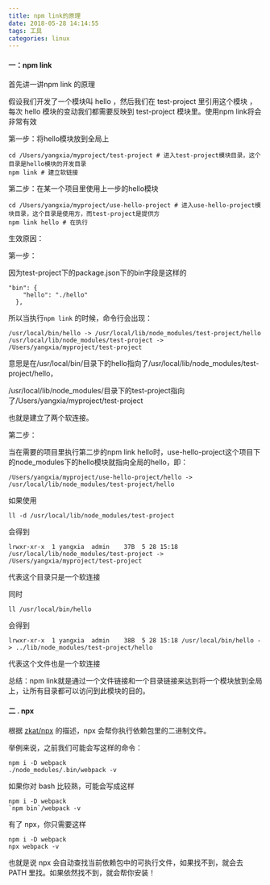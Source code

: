 ```yaml
---
title: npm link的原理
date: 2018-05-28 14:14:55
tags: 工具
categories: linux
---
```


#### 一：npm link

首先讲一讲npm link 的原理

假设我们开发了一个模块叫 hello ，然后我们在 test-project 里引用这个模块 ，每次 hello 模块的变动我们都需要反映到 test-project 模块里。使用npm link将会非常有效

第一步：将hello模块放到全局上

```
cd /Users/yangxia/myproject/test-project # 进入test-project模块目录，这个目录是hello模块的开发目录
npm link # 建立软链接
```

第二步：在某一个项目里使用上一步的hello模块

```
cd /Users/yangxia/myproject/use-hello-project # 进入use-hello-project模块目录，这个目录是使用方，而test-project是提供方
npm link hello # 在执行
```

生效原因：

第一步：

因为test-project下的package.json下的bin字段是这样的

```
"bin": {
    "hello": "./hello"
  },
```

所以当执行`` npm link `` 的时候，命令行会出现：

```
/usr/local/bin/hello -> /usr/local/lib/node_modules/test-project/hello
/usr/local/lib/node_modules/test-project -> /Users/yangxia/myproject/test-project
```

意思是在/usr/local/bin/目录下的hello指向了/usr/local/lib/node_modules/test-project/hello，

/usr/local/lib/node_modules/目录下的test-project指向了/Users/yangxia/myproject/test-project

也就是建立了两个软连接。

第二步：

当在需要的项目里执行第二步的npm link hello时，use-hello-project这个项目下的node_modules下的hello模块就指向全局的hello，即：

```
/Users/yangxia/myproject/use-hello-project/hello -> /usr/local/lib/node_modules/test-project/hello
```

如果使用

```
ll -d /usr/local/lib/node_modules/test-project
```

会得到

```
lrwxr-xr-x  1 yangxia  admin    37B  5 28 15:18 /usr/local/lib/node_modules/test-project -> /Users/yangxia/myproject/test-project
```

代表这个目录只是一个软连接

同时

```
ll /usr/local/bin/hello
```

会得到

```
lrwxr-xr-x  1 yangxia  admin    38B  5 28 15:18 /usr/local/bin/hello -> ../lib/node_modules/test-project/hello
```

代表这个文件也是一个软连接

总结：npm link就是通过一个文件链接和一个目录链接来达到将一个模块放到全局上，让所有目录都可以访问到此模块的目的。

#### 二 . npx

根据 [zkat/npx](https://link.zhihu.com/?target=https%3A//github.com/zkat/npx) 的描述，npx 会帮你执行依赖包里的二进制文件。

举例来说，之前我们可能会写这样的命令：

```
npm i -D webpack
./node_modules/.bin/webpack -v
```

如果你对 bash 比较熟，可能会写成这样

```
npm i -D webpack
`npm bin`/webpack -v
```

有了 npx，你只需要这样

```
npm i -D webpack
npx webpack -v
```

也就是说 npx 会自动查找当前依赖包中的可执行文件，如果找不到，就会去 PATH 里找。如果依然找不到，就会帮你安装！